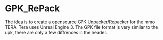# GPK_RePack

The idea is to create a opensource GPK Unpacker/Repacker for the mmo TERA. 
Tera uses Unreal Engine 3. The GPK file format is very similar to the upk, there are only a few diffrences in the header.


